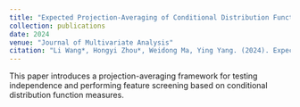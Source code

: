 ```yaml
---
title: "Expected Projection-Averaging of Conditional Distribution Function-based Measures for Independence Test and Feature Screening"
collection: publications
date: 2024
venue: "Journal of Multivariate Analysis"
citation: "Li Wang*, Hongyi Zhou*, Weidong Ma, Ying Yang. (2024). Expected Projection-Averaging of Conditional Distribution Function-based Measures for Independence Test and Feature Screening. *Journal of Multivariate Analysis*, 205, 105378."
---
```


This paper introduces a projection-averaging framework for testing independence and performing feature screening based on conditional distribution function measures.
